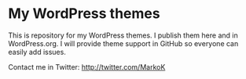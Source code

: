 My WordPress themes
===================

This is repository for my WordPress themes. I publish them here and in WordPress.org. I will provide theme support in GitHub so everyone can easily add issues.

Contact me in Twitter: http://twitter.com/MarkoK